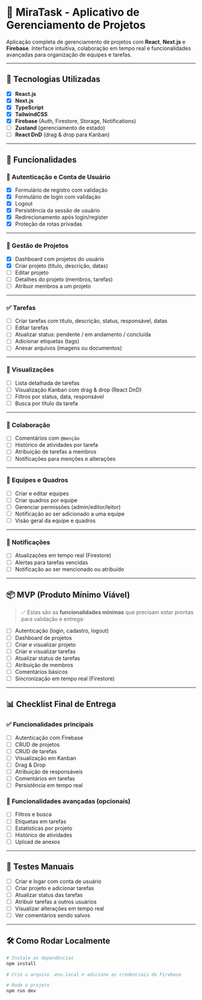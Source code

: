 # 🚀 MiraTask - Aplicativo de Gerenciamento de Projetos

Aplicação completa de gerenciamento de projetos com **React**, **Next.js** e **Firebase**. Interface intuitiva, colaboração em tempo real e funcionalidades avançadas para organização de equipes e tarefas.

---

## 🧰 Tecnologias Utilizadas

- [x] **React.js**
- [x] **Next.js**
- [x] **TypeScript**
- [x] **TailwindCSS**
- [x] **Firebase** (Auth, Firestore, Storage, Notifications)
- [ ] **Zustand** (gerenciamento de estado)
- [ ] **React DnD** (drag & drop para Kanban)

---

## 🎯 Funcionalidades

### 🔐 Autenticação e Conta de Usuário

- [x] Formulário de registro com validação
- [x] Formulário de login com validação
- [x] Logout
- [x] Persistência da sessão de usuário
- [x] Redirecionamento após login/register
- [x] Proteção de rotas privadas

---

### 📁 Gestão de Projetos

- [x] Dashboard com projetos do usuário
- [x] Criar projeto (título, descrição, datas)
- [ ] Editar projeto
- [ ] Detalhes do projeto (membros, tarefas)
- [ ] Atribuir membros a um projeto

---

### ✅ Tarefas

- [ ] Criar tarefas com título, descrição, status, responsável, datas
- [ ] Editar tarefas
- [ ] Atualizar status: pendente / em andamento / concluída
- [ ] Adicionar etiquetas (tags)
- [ ] Anexar arquivos (imagens ou documentos)

---

### 🧾 Visualizações

- [ ] Lista detalhada de tarefas
- [ ] Visualização Kanban com drag & drop (React DnD)
- [ ] Filtros por status, data, responsável
- [ ] Busca por título da tarefa

---

### 👥 Colaboração

- [ ] Comentários com `@menção`
- [ ] Histórico de atividades por tarefa
- [ ] Atribuição de tarefas a membros
- [ ] Notificações para menções e alterações

---

### 🧩 Equipes e Quadros

- [ ] Criar e editar equipes
- [ ] Criar quadros por equipe
- [ ] Gerenciar permissões (admin/editor/leitor)
- [ ] Notificação ao ser adicionado a uma equipe
- [ ] Visão geral da equipe e quadros

---

### 🔔 Notificações

- [ ] Atualizações em tempo real (Firestore)
- [ ] Alertas para tarefas vencidas
- [ ] Notificação ao ser mencionado ou atribuído

---

## 📦 MVP (Produto Mínimo Viável)

> ✅ Estas são as **funcionalidades mínimas** que precisam estar prontas para validação e entrega:

- [ ] Autenticação (login, cadastro, logout)
- [ ] Dashboard de projetos
- [ ] Criar e visualizar projeto
- [ ] Criar e visualizar tarefas
- [ ] Atualizar status de tarefas
- [ ] Atribuição de membros
- [ ] Comentários básicos
- [ ] Sincronização em tempo real (Firestore)

---

## 📊 Checklist Final de Entrega

### ✅ Funcionalidades principais

- [ ] Autenticação com Firebase
- [ ] CRUD de projetos
- [ ] CRUD de tarefas
- [ ] Visualização em Kanban
- [ ] Drag & Drop
- [ ] Atribuição de responsáveis
- [ ] Comentários em tarefas
- [ ] Persistência em tempo real

### 🧪 Funcionalidades avançadas (opcionais)

- [ ] Filtros e busca
- [ ] Etiquetas em tarefas
- [ ] Estatísticas por projeto
- [ ] Histórico de atividades
- [ ] Upload de anexos

---

## 🧪 Testes Manuais

- [ ] Criar e logar com conta de usuário
- [ ] Criar projeto e adicionar tarefas
- [ ] Atualizar status das tarefas
- [ ] Atribuir tarefas a outros usuários
- [ ] Visualizar alterações em tempo real
- [ ] Ver comentários sendo salvos

---

## 🛠️ Como Rodar Localmente

```bash
# Instale as dependências
npm install

# Crie o arquivo .env.local e adicione as credenciais do Firebase

# Rode o projeto
npm run dev
